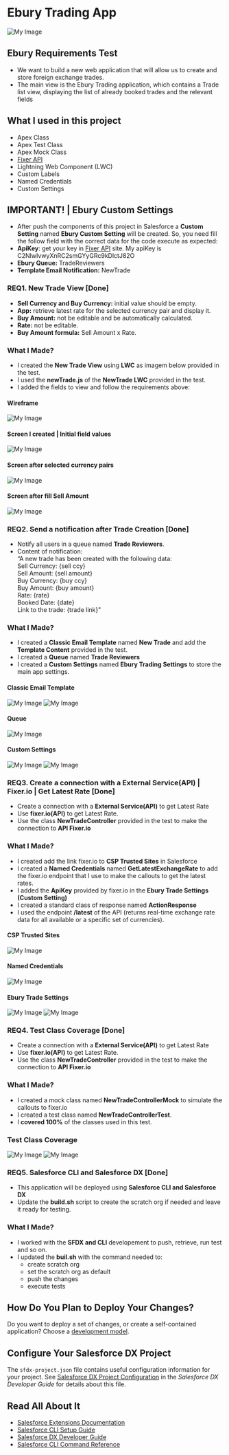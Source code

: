# Ebury Trading App

![My Image](https://github.com/brunagirao/trade-lwc/blob/master/images/trade.jpeg)

## Ebury Requirements Test

- We want to build a new web application that will allow us to create and store foreign exchange trades.
- The main view is the Ebury Trading application, which contains a Trade list view, displaying the list of already booked trades and the relevant fields

## What I used in this project

- Apex Class
- Apex Test Class
- Apex Mock Class
- [Fixer API](https://apilayer.com/marketplace/fixer-api#pricing)
- Lightning Web Component (LWC)
- Custom Labels
- Named Credentials
- Custom Settings

## IMPORTANT! | Ebury Custom Settings

- After push the components of this project in Salesforce a **Custom Setting** named **Ebury Custom Setting** will be created. So, you need fill the follow field with the correct data for the code execute as expected:
- **ApiKey**: get your key in [Fixer API](https://apilayer.com/marketplace/fixer-api#pricing) site. My apiKey is C2NlwIvwyXnRC2smGYyGRc9kDlctJ82O
- **Ebury Queue:** TradeReviewers
- **Template Email Notification:** NewTrade

### **REQ1.** New Trade View [Done]

- **Sell Currency and Buy Currency:** initial value should be empty.
- **App:** retrieve latest rate for the selected currency pair and display it.
- **Buy Amount:** not be editable and be automatically calculated.
- **Rate:** not be editable.
- **Buy Amount formula:** Sell Amount x Rate.

### What I Made?

- I created the **New Trade View** using **LWC** as imagem below provided in the test.
- I used the **newTrade.js** of the **NewTrade LWC** provided in the test.
- I added the fields to view and follow the requirements above:

#### Wireframe

![My Image](https://github.com/brunagirao/trade-lwc/blob/master/images/new_trade_ebury.png)

#### Screen I created | Initial field values

![My Image](https://github.com/brunagirao/trade-lwc/blob/master/images/new_trade_bruna.png)

#### Screen after selected currency pairs

![My Image](https://github.com/brunagirao/trade-lwc/blob/master/images/new_trade_bruna_currency_pairs.png)

#### Screen after fill Sell Amount

![My Image](https://github.com/brunagirao/trade-lwc/blob/master/images/new_trade_bruna_buy_amount_calculeted.png)

### **REQ2.** Send a notification after Trade Creation [Done]

- Notify all users in a queue named **Trade Reviewers**.
- Content of notification: <br>
  “A new trade has been created with the following data: <br>
  Sell Currency: {sell ccy} <br>
  Sell Amount: {sell amount} <br>
  Buy Currency: {buy ccy} <br>
  Buy Amount: {buy amount} <br>
  Rate: {rate} <br>
  Booked Date: {date} <br>
  Link to the trade: {trade link}"

### What I Made?

- I created a **Classic Email Template** named **New Trade** and add the **Template Content** provided in the test.
- I created a **Queue** named **Trade Reviewers**
- I created a **Custom Settings** named **Ebury Trading Settings** to store the main app settings.

#### Classic Email Template

![My Image](https://github.com/brunagirao/trade-lwc/blob/master/images/classic_email_template.png)
![My Image](https://github.com/brunagirao/trade-lwc/blob/master/images/classic_email_template_detail.png)

#### Queue

![My Image](https://github.com/brunagirao/trade-lwc/blob/master/images/queue.png)

#### Custom Settings

![My Image](https://github.com/brunagirao/trade-lwc/blob/master/images/custom_settings.png)
![My Image](https://github.com/brunagirao/trade-lwc/blob/master/images/custom_settings_detail.png)

### **REQ3.** Create a connection with a External Service(API) | Fixer.io | Get Latest Rate [Done]

- Create a connection with a **External Service(API)** to get Latest Rate
- Use **fixer.io(API)** to get Latest Rate.
- Use the class **NewTradeController** provided in the test to make the connection to **API Fixer.io**

### What I Made?

- I created add the link fixer.io to **CSP Trusted Sites** in Salesforce
- I created a **Named Credentials** named **GetLatestExchangeRate** to add the fixer.io endpoint that I use to make the callouts to get the latest rates.
- I added the **ApiKey** provided by fixer.io in the **Ebury Trade Settings (Custom Setting)**
- I created a standard class of response named **ActionResponse**
- I used the endpoint **/latest** of the API (returns real-time exchange rate data for all available or a specific set of currencies).

#### CSP Trusted Sites

![My Image](https://github.com/brunagirao/trade-lwc/blob/master/images/csp_trusted_sites.png)

#### Named Credentials

![My Image](https://github.com/brunagirao/trade-lwc/blob/master/images/named_credentials.png)

#### Ebury Trade Settings

![My Image](https://github.com/brunagirao/trade-lwc/blob/master/images/custom_settings.png)
![My Image](https://github.com/brunagirao/trade-lwc/blob/master/images/custom_settings_detail.png)

### **REQ4.** Test Class Coverage [Done]

- Create a connection with a **External Service(API)** to get Latest Rate
- Use **fixer.io(API)** to get Latest Rate.
- Use the class **NewTradeController** provided in the test to make the connection to **API Fixer.io**

### What I Made?

- I created a mock class named **NewTradeControllerMock** to simulate the callouts to fixer.io
- I created a test class named **NewTradeControllerTest**.
- I **covered 100%** of the classes used in this test.

### Test Class Coverage

![My Image](https://github.com/brunagirao/trade-lwc/blob/master/images/test_class.png)
![My Image](https://github.com/brunagirao/trade-lwc/blob/master/images/test_class_resumed.png)

### **REQ5.** Salesforce CLI and Salesforce DX [Done]

- This application will be deployed using **Salesforce CLI and Salesforce DX**
- Update the **build.sh** script to create the scratch org if needed and leave it ready for testing.

### What I Made?

- I worked with the **SFDX and CLI** developement to push, retrieve, run test and so on.
- I updated the **buil.sh** with the command needed to:
  - create scratch org
  - set the scratch org as default
  - push the changes
  - execute tests

## How Do You Plan to Deploy Your Changes?

Do you want to deploy a set of changes, or create a self-contained application? Choose a [development model](https://developer.salesforce.com/tools/vscode/en/user-guide/development-models).

## Configure Your Salesforce DX Project

The `sfdx-project.json` file contains useful configuration information for your project. See [Salesforce DX Project Configuration](https://developer.salesforce.com/docs/atlas.en-us.sfdx_dev.meta/sfdx_dev/sfdx_dev_ws_config.htm) in the _Salesforce DX Developer Guide_ for details about this file.

## Read All About It

- [Salesforce Extensions Documentation](https://developer.salesforce.com/tools/vscode/)
- [Salesforce CLI Setup Guide](https://developer.salesforce.com/docs/atlas.en-us.sfdx_setup.meta/sfdx_setup/sfdx_setup_intro.htm)
- [Salesforce DX Developer Guide](https://developer.salesforce.com/docs/atlas.en-us.sfdx_dev.meta/sfdx_dev/sfdx_dev_intro.htm)
- [Salesforce CLI Command Reference](https://developer.salesforce.com/docs/atlas.en-us.sfdx_cli_reference.meta/sfdx_cli_reference/cli_reference.htm)
